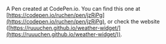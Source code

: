 A Pen created at CodePen.io. You can find this one at [https://codepen.io/ruchen/pen/jzRjPg](https://codepen.io/ruchen/pen/jzRjPg), or check the website ([https://ruuuchen.github.io/weather-widget/](https://ruuuchen.github.io/weather-widget/)).

 